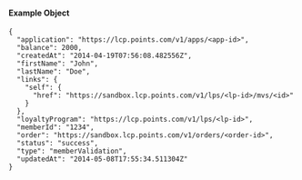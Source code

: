 #### Example Object

    {
      "application": "https://lcp.points.com/v1/apps/<app-id>",
      "balance": 2000,
      "createdAt": "2014-04-19T07:56:08.482556Z",
      "firstName": "John",
      "lastName": "Doe",
      "links": {
        "self": {
          "href": "https://sandbox.lcp.points.com/v1/lps/<lp-id>/mvs/<id>"
        }
      },
      "loyaltyProgram": "https://lcp.points.com/v1/lps/<lp-id>",
      "memberId": "1234",
      "order": "https://sandbox.lcp.points.com/v1/orders/<order-id>",
      "status": "success",
      "type": "memberValidation",
      "updatedAt": "2014-05-08T17:55:34.511304Z"
    }

